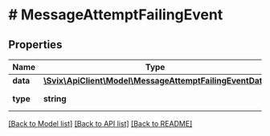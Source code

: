 # # MessageAttemptFailingEvent

## Properties

Name | Type | Description | Notes
------------ | ------------- | ------------- | -------------
**data** | [**\Svix\ApiClient\Model\MessageAttemptFailingEventData**](MessageAttemptFailingEventData.md) |  |
**type** | **string** |  | [default to 'message.attempt.failing']

[[Back to Model list]](../../README.md#models) [[Back to API list]](../../README.md#endpoints) [[Back to README]](../../README.md)
